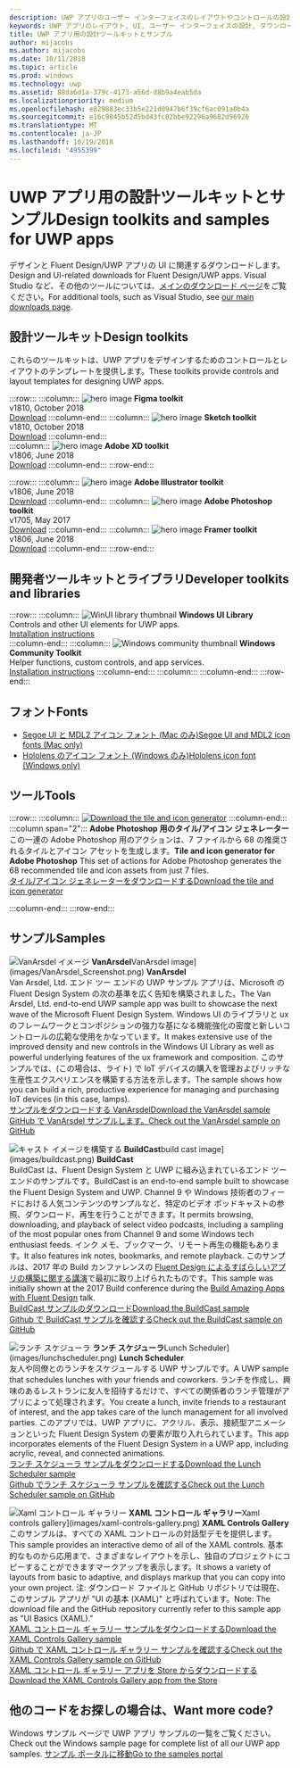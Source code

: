 ```yaml
---
description: UWP アプリのユーザー インターフェイスのレイアウトやコントロールの設計について、最新のダウンロードとツールを入手します。
keywords: UWP アプリのレイアウト, UI, ユーザー インターフェイスの設計, ダウンロード, UWP ツール
title: UWP アプリ用の設計ツールキットとサンプル
author: mijacobs
ms.author: mijacobs
ms.date: 10/11/2018
ms.topic: article
ms.prod: windows
ms.technology: uwp
ms.assetid: 88da6d1a-379c-4173-a56d-d8b9a4eab5da
ms.localizationpriority: medium
ms.openlocfilehash: e829883ec33b5e221d0947b6f39cf6ac091a0b4a
ms.sourcegitcommit: e16c9845b52d5bd43fc02bbe92296a9682d96926
ms.translationtype: MT
ms.contentlocale: ja-JP
ms.lasthandoff: 10/19/2018
ms.locfileid: "4955399"
---
```

# <a name="design-toolkits-and-samples-for-uwp-apps"></a><span data-ttu-id="69682-104">UWP アプリ用の設計ツールキットとサンプル</span><span class="sxs-lookup"><span data-stu-id="69682-104">Design toolkits and samples for UWP apps</span></span>
 

<span data-ttu-id="69682-105">デザインと Fluent Design/UWP アプリの UI に関連するダウンロードします。</span><span class="sxs-lookup"><span data-stu-id="69682-105">Design and UI-related downloads for Fluent Design/UWP apps.</span></span> <span data-ttu-id="69682-106">Visual Studio など、その他のツールについては、<a href="https://developer.microsoft.com/downloads">メインのダウンロード ページ</a>をご覧ください。</span><span class="sxs-lookup"><span data-stu-id="69682-106">For additional tools, such as Visual Studio, see <a href="https://developer.microsoft.com/downloads">our main downloads page</a>.</span></span> 


## <a name="design-toolkits"></a><span data-ttu-id="69682-107">設計ツールキット</span><span class="sxs-lookup"><span data-stu-id="69682-107">Design toolkits</span></span>

<span data-ttu-id="69682-108">これらのツールキットは、UWP アプリをデザインするためのコントロールとレイアウトのテンプレートを提供します。</span><span class="sxs-lookup"><span data-stu-id="69682-108">These toolkits provide controls and layout templates for designing UWP apps.</span></span>

:::row:::
    :::column:::
        ![hero image](images/figma.png)
        <b>Figma toolkit</b><br>
        v1810, October 2018<br>
        <a href="https://aka.ms/figmatoolkit">Download</a>
    :::column-end:::
    :::column:::
        ![hero image](images/sketch.png)
        <b>Sketch toolkit</b><br>
        v1810, October 2018<br>
        <a href="https://aka.ms/sketchtoolkit">Download</a>
    :::column-end:::    
    :::column:::
        ![hero image](images/adobe-xd.png)
        <b>Adobe XD toolkit</b><br>
        v1806, June 2018<br>
        <a href="https://aka.ms/adobexdtoolkit">Download</a>
    :::column-end:::
:::row-end:::

:::row:::
    :::column:::
        ![hero image](images/adobe-illustrator.png)
        <b>Adobe Illustrator toolkit</b><br>
        v1806, June 2018<br>
        <a href="https://aka.ms/adobeillustratortoolkit">Download</a>
    :::column-end:::
    :::column:::
        ![hero image](images/adobe-photoshop.png)
        <b>Adobe Photoshop toolkit</b><br>
        v1705, May 2017<br>
        <a href="https://aka.ms/adobephotoshoptoolkit">Download</a>
    :::column-end:::
    :::column:::
        ![hero image](images/framer.png)
        <b>Framer toolkit</b><br>
        v1806, June 2018<br>
        <a href="https://aka.ms/framertoolkit">Download</a>
    :::column-end:::
:::row-end:::

## <a name="developer-toolkits-and-libraries"></a><span data-ttu-id="69682-109">開発者ツールキットとライブラリ</span><span class="sxs-lookup"><span data-stu-id="69682-109">Developer toolkits and libraries</span></span>

:::row:::
    :::column:::
        ![WinUI library thumbnail](images/WinUI-library.png)
        <b>Windows UI Library</b><br>
        Controls and other UI elements for UWP apps.<br/>
        <a href="/uwp/toolkits/winui/getting-started">Installation instructions</a><br/>
    :::column-end:::
    :::column:::
        ![Windows community thumbnail](images/Windows-community-toolkit.png)
        <b>Windows Community Toolkit</b><br>
        Helper functions, custom controls, and app services.<br />
        <a href="/windows/uwpcommunitytoolkit/getting-started">Installation instructions</a>
    :::column-end:::
    :::column:::
    :::column-end:::
:::row-end:::

## <a name="fonts"></a><span data-ttu-id="69682-110">フォント</span><span class="sxs-lookup"><span data-stu-id="69682-110">Fonts</span></span>

* <a href="https://aka.ms/SegoeFonts"><span data-ttu-id="69682-111">Segoe UI と MDL2 アイコン フォント (Mac のみ)</span><span class="sxs-lookup"><span data-stu-id="69682-111">Segoe UI and MDL2 icon fonts (Mac only)</span></span></a>
* <a href="https://aka.ms/hololensiconfont"><span data-ttu-id="69682-112">Hololens のアイコン フォント (Windows のみ)</span><span class="sxs-lookup"><span data-stu-id="69682-112">Hololens icon font (Windows only)</span></span></a>

## <a name="tools"></a><span data-ttu-id="69682-113">ツール</span><span class="sxs-lookup"><span data-stu-id="69682-113">Tools</span></span>

:::row:::
    :::column:::
        <a href="http://go.microsoft.com/fwlink/p/?LinkId=760394"><img src="images/tile-icon-generator.png" alt="Download the tile and icon generator"/></a>
    :::column-end:::
    :::column span="2":::
      <span data-ttu-id="69682-114">**Adobe Photoshop 用のタイル/アイコン ジェネレーター**この一連の Adobe Photoshop 用のアクションは、7 ファイルから 68 の推奨されるタイルとアイコン アセットを生成します。</span><span class="sxs-lookup"><span data-stu-id="69682-114">**Tile and icon generator for Adobe Photoshop** This set of actions for Adobe Photoshop generates the 68 recommended tile and icon assets from just 7 files.</span></span> <br/><a href="http://go.microsoft.com/fwlink/p/?LinkId=760394"><span data-ttu-id="69682-115">タイル/アイコン ジェネレーターをダウンロードする</span><span class="sxs-lookup"><span data-stu-id="69682-115">Download the tile and icon generator</span></span></a></p>
    :::column-end:::
:::row-end:::

    
## <a name="samples"></a><span data-ttu-id="69682-116">サンプル</span><span class="sxs-lookup"><span data-stu-id="69682-116">Samples</span></span>

![<span data-ttu-id="69682-117">VanArsdel イメージ](images/VanArsdel_Screenshot.png)
**VanArsdel**</span><span class="sxs-lookup"><span data-stu-id="69682-117">VanArsdel image](images/VanArsdel_Screenshot.png)
**VanArsdel**</span></span><br>
<span data-ttu-id="69682-118">Van Arsdel, Ltd. エンド ツー エンドの UWP サンプル アプリは、Microsoft の Fluent Design System の次の基準を広く告知を構築されました。</span><span class="sxs-lookup"><span data-stu-id="69682-118">The Van Arsdel, Ltd. end-to-end UWP sample app was built to showcase the next wave of the Microsoft Fluent Design System.</span></span> <span data-ttu-id="69682-119"><a herf="https://docs.microsoft.com/uwp/toolkits/winui/">Windows UI のライブラリ</a>と ux のフレームワークとコンポジションの強力な基になる機能強化の密度と新しいコントロールの広範な使用をかなっています。</span><span class="sxs-lookup"><span data-stu-id="69682-119">It makes extensive use of the improved density and new controls in the <a herf="https://docs.microsoft.com/uwp/toolkits/winui/">Windows UI Library</a> as well as powerful underlying features of the ux framework and composition.</span></span> <span data-ttu-id="69682-120">このサンプルでは、(この場合は、ライト) で IoT デバイスの購入を管理およびリッチな生産性エクスペリエンスを構築する方法を示します。</span><span class="sxs-lookup"><span data-stu-id="69682-120">The sample shows how you can build a rich, productive experience for managing and purchasing IoT devices (in this case, lamps).</span></span><br>
<a href="https://github.com/Microsoft/VanArsdel/archive/master.zip"><span data-ttu-id="69682-121">サンプルをダウンロードする VanArsdel</span><span class="sxs-lookup"><span data-stu-id="69682-121">Download the VanArsdel sample</span></span></a> <br><a href="https://github.com/microsoft/vanarsdel"><span data-ttu-id="69682-122">GitHub で VanArsdel サンプルします。</span><span class="sxs-lookup"><span data-stu-id="69682-122">Check out the VanArsdel sample on GitHub</span></span></a>

![<span data-ttu-id="69682-123">キャスト イメージを構築する](images/buildcast.png)
**BuildCast**</span><span class="sxs-lookup"><span data-stu-id="69682-123">build cast image](images/buildcast.png)
**BuildCast**</span></span><br>
<span data-ttu-id="69682-124">BuildCast は、Fluent Design System と UWP に組み込まれているエンド ツー エンドのサンプルです。</span><span class="sxs-lookup"><span data-stu-id="69682-124">BuildCast is an end-to-end sample built to showcase the Fluent Design System and UWP.</span></span> <span data-ttu-id="69682-125">Channel 9 や Windows 技術者のフィードにおける人気コンテンツのサンプルなど、特定のビデオ ポッドキャストの参照、ダウンロード、再生を行うことができます。</span><span class="sxs-lookup"><span data-stu-id="69682-125">It permits browsing, downloading, and playback of select video podcasts, including a sampling of the most popular ones from Channel 9 and some Windows tech enthusiast feeds.</span></span> <span data-ttu-id="69682-126">インク メモ、ブックマーク、リモート再生の機能もあります。</span><span class="sxs-lookup"><span data-stu-id="69682-126">It also features ink notes, bookmarks, and remote playback.</span></span> <span data-ttu-id="69682-127">このサンプルは、2017 年の Build カンファレンスの <a href="https://channel9.msdn.com/Events/Build/2017/B8034">Fluent Design によるすばらしいアプリの構築に関する講演</a>で最初に取り上げられたものです。</span><span class="sxs-lookup"><span data-stu-id="69682-127">This sample was initially shown at the 2017 Build conference during the <a href="https://channel9.msdn.com/Events/Build/2017/B8034">Build Amazing Apps with Fluent Design</a> talk.</span></span> <br>
<a href="https://github.com/Microsoft/BuildCast/archive/master.zip"><span data-ttu-id="69682-128">BuildCast サンプルのダウンロード</span><span class="sxs-lookup"><span data-stu-id="69682-128">Download the BuildCast sample</span></span></a> <br><a href="https://github.com/Microsoft/BuildCast"><span data-ttu-id="69682-129">Github で BuildCast サンプルを確認する</span><span class="sxs-lookup"><span data-stu-id="69682-129">Check out the BuildCast sample on GitHub</span></span></a>

![<span data-ttu-id="69682-130">ランチ スケジューラ](images/lunchscheduler.png)
**ランチ スケジューラ**</span><span class="sxs-lookup"><span data-stu-id="69682-130">Lunch Scheduler](images/lunchscheduler.png)
**Lunch Scheduler**</span></span><br>
<span data-ttu-id="69682-131">友人や同僚とのランチをスケジュールする UWP サンプルです。</span><span class="sxs-lookup"><span data-stu-id="69682-131">A UWP sample that schedules lunches with your friends and coworkers.</span></span> <span data-ttu-id="69682-132">ランチを作成し、興味のあるレストランに友人を招待するだけで、すべての関係者のランチ管理がアプリによって処理されます。</span><span class="sxs-lookup"><span data-stu-id="69682-132">You create a lunch, invite friends to a restaurant of interest, and the app takes care of the lunch management for all involved parties.</span></span> <span data-ttu-id="69682-133">このアプリでは、UWP アプリに、アクリル、表示、接続型アニメーションといった Fluent Design System の要素が取り入れられています。</span><span class="sxs-lookup"><span data-stu-id="69682-133">This app incorporates elements of the Fluent Design System in a UWP app, including acrylic, reveal, and connected animations.</span></span> <br/><a href="https://github.com/Microsoft/Windows-appsample-lunch-scheduler/archive/master.zip"><span data-ttu-id="69682-134">ランチ スケジューラ サンプルをダウンロードする</span><span class="sxs-lookup"><span data-stu-id="69682-134">Download the Lunch Scheduler sample</span></span></a><br/><a href="https://github.com/Microsoft/Windows-appsample-lunch-scheduler"><span data-ttu-id="69682-135">Github でランチ スケジューラ サンプルを確認する</span><span class="sxs-lookup"><span data-stu-id="69682-135">Check out the Lunch Scheduler sample on GitHub</span></span></a></p>  

![<span data-ttu-id="69682-136">Xaml コントロール ギャラリー](images/xaml-controls-gallery.png)
**XAML コントロール ギャラリー**</span><span class="sxs-lookup"><span data-stu-id="69682-136">Xaml controls gallery](images/xaml-controls-gallery.png)
**XAML Controls Gallery**</span></span><br>
<span data-ttu-id="69682-137">このサンプルは、すべての XAML コントロールの対話型デモを提供します。</span><span class="sxs-lookup"><span data-stu-id="69682-137">This sample provides an interactive demo of all of the XAML controls.</span></span> <span data-ttu-id="69682-138">基本的なものから応用まで、さまざまなレイアウトを示し、独自のプロジェクトにコピーすることができますマークアップを表示します。</span><span class="sxs-lookup"><span data-stu-id="69682-138">It shows a variety of layouts from basic to adaptive, and displays markup that you can copy into your own project.</span></span> <span data-ttu-id="69682-139">注: ダウンロード ファイルと GitHub リポジトリでは現在、このサンプル アプリが "UI の基本 (XAML)" と呼ばれています。</span><span class="sxs-lookup"><span data-stu-id="69682-139">Note: The download file and the GitHub repository currently refer to this sample app as "UI Basics (XAML)."</span></span> <br/><a href="https://github.com/Microsoft/Windows-universal-samples/archive/master.zip"><span data-ttu-id="69682-140">XAML コントロール ギャラリー サンプルをダウンロードする</span><span class="sxs-lookup"><span data-stu-id="69682-140">Download the XAML Controls Gallery sample</span></span></a><br/><a href="https://github.com/Microsoft/Windows-universal-samples/tree/master/Samples/XamlUIBasics"><span data-ttu-id="69682-141">Github で XAML コントロール ギャラリー サンプルを確認する</span><span class="sxs-lookup"><span data-stu-id="69682-141">Check out the XAML Controls Gallery sample on GitHub</span></span></a> <br/><a href="https://www.microsoft.com/store/apps/9msvh128x2zt"><span data-ttu-id="69682-142">XAML コントロール ギャラリー アプリを Store からダウンロードする</span><span class="sxs-lookup"><span data-stu-id="69682-142">Download the XAML Controls Gallery app from the Store</span></span></a></p>

## <a name="want-more-code"></a><span data-ttu-id="69682-143">他のコードをお探しの場合は、</span><span class="sxs-lookup"><span data-stu-id="69682-143">Want more code?</span></span>

<span data-ttu-id="69682-144">Windows サンプル ページで UWP アプリ サンプルの一覧をご覧ください。</span><span class="sxs-lookup"><span data-stu-id="69682-144">Check out the Windows sample page for complete list of all our UWP app samples.</span></span> <a href="https://developer.microsoft.com/samples"><span data-ttu-id="69682-145">サンプル ポータルに移動</span><span class="sxs-lookup"><span data-stu-id="69682-145">Go to the samples portal</span></span></a>
